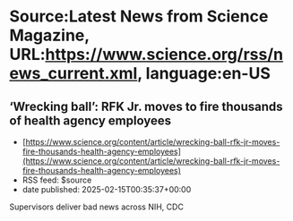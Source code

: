 # Source:Latest News from Science Magazine, URL:https://www.science.org/rss/news_current.xml, language:en-US

## ‘Wrecking ball’: RFK Jr. moves to fire thousands of health agency employees
 - [https://www.science.org/content/article/wrecking-ball-rfk-jr-moves-fire-thousands-health-agency-employees](https://www.science.org/content/article/wrecking-ball-rfk-jr-moves-fire-thousands-health-agency-employees)
 - RSS feed: $source
 - date published: 2025-02-15T00:35:37+00:00

Supervisors deliver bad news across NIH, CDC

